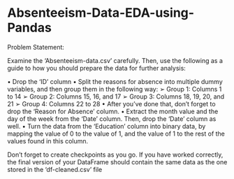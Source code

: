# Absenteeism-Data-EDA-using-Pandas

Problem Statement:

Examine the ‘Absenteeism-data.csv’ carefully. Then, use the following as a guide to how you should prepare the data for further
analysis:

• Drop the ‘ID’ column
• Split the reasons for absence into multiple dummy variables, and then group them in the following way: 
➢ Group 1: Columns 1 to 14
➢ Group 2: Columns 15, 16, and 17
➢ Group 3: Columns 18, 19, 20, and 21
➢ Group 4: Columns 22 to 28
• After you’ve done that, don’t forget to drop the ‘Reason for Absence’ column.
• Extract the month value and the day of the week from the ‘Date’ column. Then, drop the ‘Date’ column as well.
• Turn the data from the ‘Education’ column into binary data, by mapping the value of 0 to the value of 1, and the value of 1 to 
the rest of the values found in this column.

Don’t forget to create checkpoints as you go. If you have worked correctly, the final version of your DataFrame should contain
the same data as the one stored in the ‘df-cleaned.csv’ file

